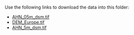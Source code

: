 Use the following links to download the data into this folder:

- [AHN_05m_dsm.tif](https://www.dropbox.com/scl/fi/4mvy99qh2694qi8aqi7wj/AHN_05m_dsm.tif?rlkey=swd5f2vgnpnlwn1m4syk04bq8&dl=0)
- [DEM_Europe.tif](https://www.dropbox.com/scl/fi/n9xschtmv7wxfu26j6yu4/DEM_Europe.tif?rlkey=ukk6fb4wygk8fjhq49t6k6any&dl=0)
- [AHN_5m_dsm.tif]()